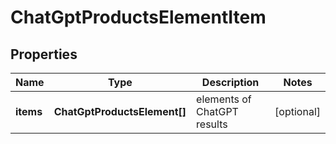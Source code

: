 # ChatGptProductsElementItem

## Properties

| Name | Type | Description | Notes |
|------------ | ------------- | ------------- | -------------|
**items** | **ChatGptProductsElement[]** | elements of ChatGPT results |[optional]|